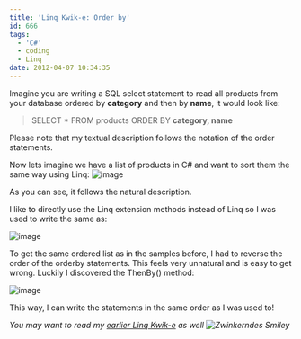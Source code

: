 ```yaml
---
title: 'Linq Kwik-e: Order by'
id: 666
tags:
  - 'C#'
  - coding
  - Linq
date: 2012-04-07 10:34:35
---
```


Imagine you are writing a SQL select statement to read all products from your database ordered by **category** and then by **name**, it would look like:
 > SELECT *
> FROM products
> ORDER BY **category, name** 

Please note that my textual description follows the notation of the order statements. <p>Now lets imagine we have a list of products in C# and want to sort them the same way using Linq:
![image](https://az275061.vo.msecnd.net/blogmedia/2012/04/image82.png "image") 

As you can see, it follows the natural description.

I like to directly use the Linq extension methods instead of Linq so I was used to write the same as:

![image](https://az275061.vo.msecnd.net/blogmedia/2012/04/image83.png "image")

To get the same ordered list as in the samples before, I had to reverse the order of the orderby statements. This feels very unnatural and is easy to get wrong. Luckily I discovered the ThenBy() method:

![image](https://az275061.vo.msecnd.net/blogmedia/2012/04/image84.png "image")

This way, I can write the statements in the same order as I was used to!

_You may want to read my _[_earlier Linq Kwik-e_](https://fabse.net/blog/2011/08/29/linq-kwik-e/)_ as well ![Zwinkerndes Smiley](https://az275061.vo.msecnd.net/blogmedia/2012/04/wlEmoticon-winkingsmile7.png)_
